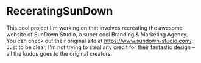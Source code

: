 # ReceratingSunDown
This cool project I'm working on that involves recreating the awesome website of SunDown Studio, a super cool Branding &amp; Marketing Agency. You can check out their original site at https://www.sundown-studio.com/. Just to be clear, I'm not trying to steal any credit for their fantastic design – all the kudos goes to the original creators.
